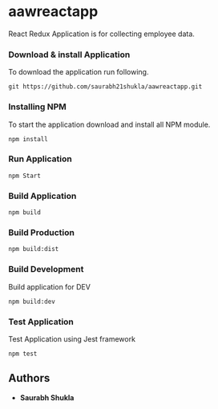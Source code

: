 # aawreactapp

React Redux Application is for collecting employee data.

### Download & install Application

To download the application run following.
```
git https://github.com/saurabh21shukla/aawreactapp.git
```

### Installing NPM

To start the application download and install all NPM module.

```
npm install
```

### Run Application

```
npm Start
```

### Build Application

```
npm build
```

### Build Production

```
npm build:dist
```

### Build Development

Build application for DEV

```
npm build:dev
```

### Test Application

Test Application using Jest framework

```
npm test
```

## Authors

* **Saurabh Shukla** 

